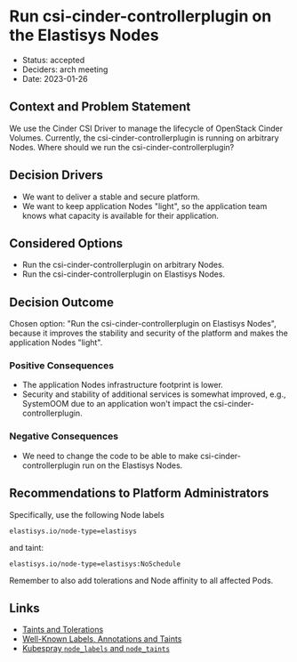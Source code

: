# Run csi-cinder-controllerplugin on the Elastisys Nodes

- Status: accepted
- Deciders: arch meeting
- Date: 2023-01-26

## Context and Problem Statement

We use the Cinder CSI Driver to manage the lifecycle of OpenStack Cinder Volumes. Currently, the csi-cinder-controllerplugin is running on arbitrary Nodes.
Where should we run the csi-cinder-controllerplugin?

## Decision Drivers

- We want to deliver a stable and secure platform.
- We want to keep application Nodes "light", so the application team knows what capacity is available for their application.

## Considered Options

- Run the csi-cinder-controllerplugin on arbitrary Nodes.
- Run the csi-cinder-controllerplugin on Elastisys Nodes.

## Decision Outcome

Chosen option: "Run the csi-cinder-controllerplugin on Elastisys Nodes", because it improves the stability and security of the platform and makes the application Nodes "light".

### Positive Consequences

- The application Nodes infrastructure footprint is lower.
- Security and stability of additional services is somewhat improved, e.g., SystemOOM due to an application won't impact the csi-cinder-controllerplugin.

### Negative Consequences

- We need to change the code to be able to make csi-cinder-controllerplugin run on the Elastisys Nodes.

## Recommendations to Platform Administrators

Specifically, use the following Node labels

```text
elastisys.io/node-type=elastisys
```

and taint:

```text
elastisys.io/node-type=elastisys:NoSchedule
```

Remember to also add tolerations and Node affinity to all affected Pods.

## Links

- [Taints and Tolerations](https://kubernetes.io/docs/concepts/scheduling-eviction/taint-and-toleration/)
- [Well-Known Labels, Annotations and Taints](https://kubernetes.io/docs/reference/labels-annotations-taints/)
- [Kubespray `node_labels` and `node_taints`](https://github.com/kubernetes-sigs/kubespray/blob/master/docs/ansible/vars.md#other-service-variables)
